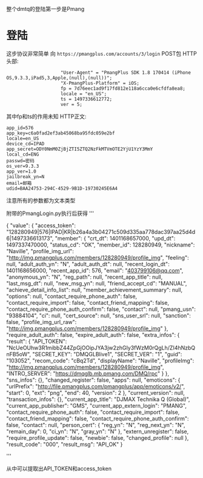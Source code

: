 整个dmtq的登陆第一步是Pmang

# 登陆


这步协议非常简单
向 `https://pmangplus.com/accounts/3/login` POST包
HTTP头部:
```
	                "User-Agent" = "PmangPlus SDK 1.8 170414 (iPhone OS,9.3.3,iPad5,3,Apple,(null),(null))";
	                "X-PmangPlus-Platform" = iOS;
	                fp = 7d76eec1ad9f17fd812e118a6cca0e6cfdfa8ea8;
	                locale = "en_US";
	                ts = 1497336612772;
	                ver = 5;
```
其中fp和ts的作用未知
HTTP正文:
```
app_id=576
app_key=c6a0fad2ef3ab45068ba95fdc059e2bf
locale=en_US
device_cd=IPAD
app_secret=ODY0NmM0ZjBjZTI5ZTQ2NzFkMTVmOTE2YjU1YzY3MmY
local_cd=ENG
passwd=密码
os_ver=9.3.3
app_ver=1.0
jailbreak_yn=N
email=邮箱
udid=BAA24753-294C-4529-9B1D-19730245E6A4
```

注意所有的参数都为文本类型

附带的PmangLogin.py执行后获得
'''

{
	"value": {
		"access_token": "128280949|576|IPAD|KR|b26a4a3b04271c509d335aa778dac397aa25d4d6|1497336613173",
		"member": {
			"crt_dt": 1401168657000,
			"upd_dt": 1497337470000,
			"status_cd": "OK",
			"member_id": 128280949,
			"nickname": "Naville",
			"profile_img_url": "http://img.pmangplus.com/members/128280949/profile_img",
			"feeling": null,
			"adult_auth_yn": "N",
			"adult_auth_dt": null,
			"recent_login_dt": 1401168656000,
			"recent_app_id": 576,
			"email": "403799106@qq.com",
			"anonymous_yn": "N",
			"reg_path": null,
			"recent_app_title": null,
			"last_msg_dt": null,
			"new_msg_yn": null,
			"friend_accept_cd": "MANUAL",
			"achieve_detail_info_list": null,
			"member_achievement_summary": null,
			"options": null,
			"contact_require_phone_auth": false,
			"contact_require_import": false,
			"contact_friend_mapping": false,
			"contact_require_phone_auth_confirm": false,
			"contact": null,
			"pmang_usn": "93884104",
			"ci": null,
			"cert_source": null,
			"sns_user_srl": null,
			"sanction": false,
			"profile_img_url_raw": "http://img.pmangplus.com/members/128280949/profile_img"
		},
		"require_adult_auth": false,
		"expire_adult_auth": false,
		"extra_infos": {
			"result": {
				"API_TOKEN": "NcUeOUhw3R1mibbZ44ZpGjOOipJYA3jw2zhGIy3fWzM0rQgLh/ZI4hNzbQnFB5oW",
				"SECRET_KEY": "DMQGLBlive1",
				"SECRET_VER": "1",
				"guid": "103052",
				"recom_code": "cBq2Td",
				"displayName": "Naville",
				"profileImg": "http://img.pmangplus.com/members/128280949/profile_img",
				"INTRO_SERVER": "https://dmqglb.mb.pmang.com/DMQ/rpc"
			}
		},
		"sns_infos": {},
		"changed_register": false,
		"apps": null,
		"emoticons": {
			"urlPrefix": "http://file.pmangplus.com/pmangplus/app/emoticons/v2/",
			"start": 0,
			"ext": "png",
			"end": 40,
			"version": 2
		},
		"current_version": null,
		"transaction_infos": {},
		"current_app_title": "DJMAX Technika Q (Global)",
		"current_app_publisher": "GMS",
		"current_app_extern_login": "PMANG",
		"contact_require_phone_auth": false,
		"contact_require_import": false,
		"contact_friend_mapping": false,
		"contact_require_phone_auth_confirm": false,
		"contact": null,
		"person_cert": {
			"reg_yn": "N",
			"reg_next_yn": "N",
			"remain_day": 0,
			"ci_yn": "N",
			"gray_yn": "N"
		},
		"extern_unregister": false,
		"require_profile_update": false,
		"newbie": false,
		"changed_profile": null
	},
	"result_code": "000",
	"result_msg": "API_OK"
}

'''

从中可以提取出API_TOKEN和access_token
